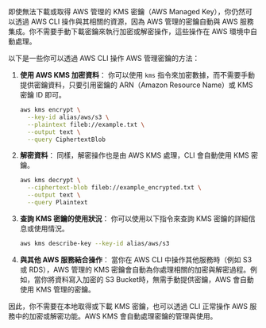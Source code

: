 即使無法下載或取得 AWS 管理的 KMS 密鑰（AWS Managed Key），你仍然可以透過 AWS CLI 操作與其相關的資源，因為 AWS 管理的密鑰自動與 AWS 服務集成。你不需要手動下載密鑰來執行加密或解密操作，這些操作在 AWS 環境中自動處理。

以下是一些你可以透過 AWS CLI 操作 AWS 管理密鑰的方法：

1. **使用 AWS KMS 加密資料**：
   你可以使用 `kms` 指令來加密數據，而不需要手動提供密鑰資料，只要引用密鑰的 ARN（Amazon Resource Name）或 KMS 密鑰 ID 即可。

   ```bash
   aws kms encrypt \
     --key-id alias/aws/s3 \
     --plaintext fileb://example.txt \
     --output text \
     --query CiphertextBlob
   ```

2. **解密資料**：
   同樣，解密操作也是由 AWS KMS 處理，CLI 會自動使用 KMS 密鑰。

   ```bash
   aws kms decrypt \
     --ciphertext-blob fileb://example_encrypted.txt \
     --output text \
     --query Plaintext
   ```

3. **查詢 KMS 密鑰的使用狀況**：
   你可以使用以下指令來查詢 KMS 密鑰的詳細信息或使用情況。

   ```bash
   aws kms describe-key --key-id alias/aws/s3
   ```

4. **與其他 AWS 服務結合操作**：
   當你在 AWS CLI 中操作其他服務時（例如 S3 或 RDS），AWS 管理的 KMS 密鑰會自動為你處理相關的加密與解密過程。例如，當你將資料寫入加密的 S3 Bucket時，無需手動提供密鑰，AWS 會自動使用 KMS 管理的密鑰。

因此，你不需要在本地取得或下載 KMS 密鑰，也可以透過 CLI 正常操作 AWS 服務中的加密或解密功能。AWS KMS 會自動處理密鑰的管理與使用。